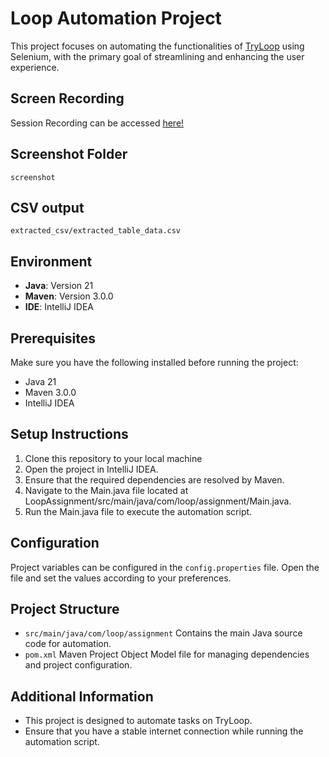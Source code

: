# Loop Automation Project

This project focuses on automating the functionalities of [TryLoop](https://app.tryloop.ai/) using Selenium, with the primary goal of streamlining and enhancing the user experience.

## Screen Recording
Session Recording can be accessed [here!](https://www.dropbox.com/scl/fi/ja2xltmbuitu6yiepcxaw/Screen-Recording-2024-03-07-at-10.03.02-PM.mov?rlkey=nk390uyokqp8nk6hsdb7jw64h&dl=0)

## Screenshot Folder
`screenshot`

## CSV output
`extracted_csv/extracted_table_data.csv`

## Environment

- **Java**: Version 21
- **Maven**: Version 3.0.0
- **IDE**: IntelliJ IDEA

## Prerequisites

Make sure you have the following installed before running the project:

- Java 21
- Maven 3.0.0
- IntelliJ IDEA

## Setup Instructions

1. Clone this repository to your local machine
2. Open the project in IntelliJ IDEA. 
3. Ensure that the required dependencies are resolved by Maven. 
4. Navigate to the Main.java file located at LoopAssignment/src/main/java/com/loop/assignment/Main.java. 
5. Run the Main.java file to execute the automation script.

## Configuration
Project variables can be configured in the `config.properties` file. Open the file and set the values according to your preferences.

## Project Structure
- `src/main/java/com/loop/assignment` Contains the main Java source code for automation.
- `pom.xml` Maven Project Object Model file for managing dependencies and project configuration.

## Additional Information
- This project is designed to automate tasks on TryLoop.
- Ensure that you have a stable internet connection while running the automation script.